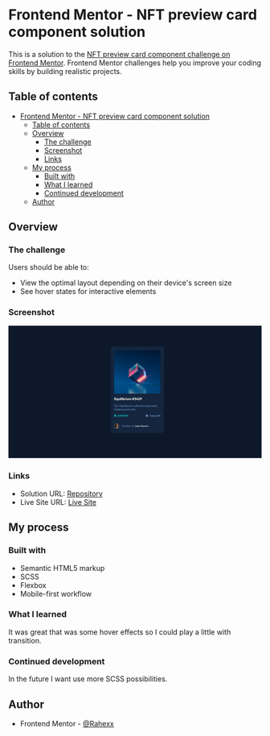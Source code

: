 # Frontend Mentor - NFT preview card component solution

This is a solution to the [NFT preview card component challenge on Frontend Mentor](https://www.frontendmentor.io/challenges/nft-preview-card-component-SbdUL_w0U). Frontend Mentor challenges help you improve your coding skills by building realistic projects.

## Table of contents

- [Frontend Mentor - NFT preview card component solution](#frontend-mentor---nft-preview-card-component-solution)
  - [Table of contents](#table-of-contents)
  - [Overview](#overview)
    - [The challenge](#the-challenge)
    - [Screenshot](#screenshot)
    - [Links](#links)
  - [My process](#my-process)
    - [Built with](#built-with)
    - [What I learned](#what-i-learned)
    - [Continued development](#continued-development)
  - [Author](#author)

## Overview

### The challenge

Users should be able to:

- View the optimal layout depending on their device's screen size
- See hover states for interactive elements

### Screenshot

![](./screenshot.png)

### Links

- Solution URL: [Repository](https://github.com/Rahexx/NFTPreviewCard)
- Live Site URL: [Live Site](https://rahexx.github.io/NFTPreviewCard/)

## My process

### Built with

- Semantic HTML5 markup
- SCSS
- Flexbox
- Mobile-first workflow

### What I learned

It was great that was some hover effects so I could play a little with transition.

### Continued development

In the future I want use more SCSS possibilities.

## Author

- Frontend Mentor - [@Rahexx](https://www.frontendmentor.io/profile/Rahexx)
